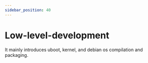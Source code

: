 ```yaml
---
sidebar_position: 40
---
```


# Low-level-development

It mainly introduces uboot, kernel, and debian os compilation and packaging.

<DocCardList />
